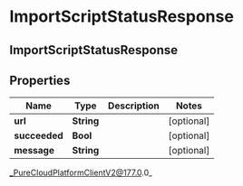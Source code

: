 # ImportScriptStatusResponse

## ImportScriptStatusResponse

## Properties

|Name | Type | Description | Notes|
|------------ | ------------- | ------------- | -------------|
| **url** | **String** |  | [optional] |
| **succeeded** | **Bool** |  | [optional] |
| **message** | **String** |  | [optional] |



_PureCloudPlatformClientV2@177.0.0_
